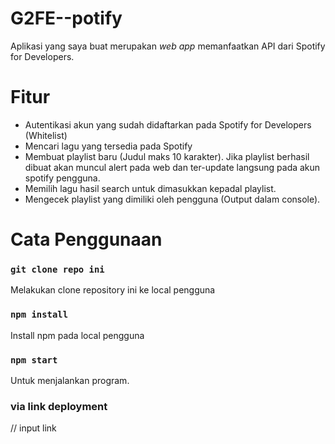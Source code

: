 # G2FE--potify
Aplikasi yang saya buat merupakan _web app_ memanfaatkan API dari Spotify for Developers.

# Fitur
* Autentikasi akun yang sudah didaftarkan pada Spotify for Developers (Whitelist)
* Mencari lagu yang tersedia pada Spotify
* Membuat playlist baru (Judul maks 10 karakter). Jika playlist berhasil dibuat akan muncul alert pada web dan ter-update langsung pada akun spotify pengguna.
* Memilih lagu hasil search untuk dimasukkan kepadal playlist.
* Mengecek playlist yang dimiliki oleh pengguna (Output dalam console).

# Cata Penggunaan

### `git clone repo ini`

Melakukan clone repository ini ke local pengguna

### `npm install`

Install npm pada local pengguna

### `npm start`

Untuk menjalankan program.

### via link deployment

// input link


